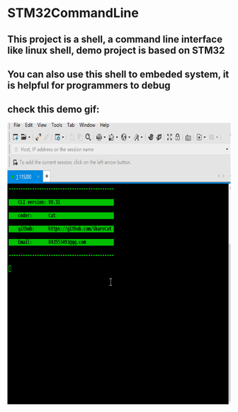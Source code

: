 # STM32CommandLine
## This project is a shell, a command line interface like linux shell, demo project is based on STM32
## You can also use this shell to embeded system, it is helpful for programmers to debug
## check this demo gif:
<img src="./Doc/demo_pic.gif" width = "669" height = "635" alt="demo_pic.gif" align=center />